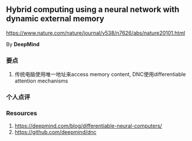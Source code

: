 ## Hybrid computing using a neural network with dynamic external memory


https://www.nature.com/nature/journal/v538/n7626/abs/nature20101.html

By **DeepMind**


### 要点

1. 传统电脑使用唯一地址来access memory content, DNC使用differentiable attention mechanisms


### 个人点评




### Resources

1. https://deepmind.com/blog/differentiable-neural-computers/
2. https://github.com/deepmind/dnc
